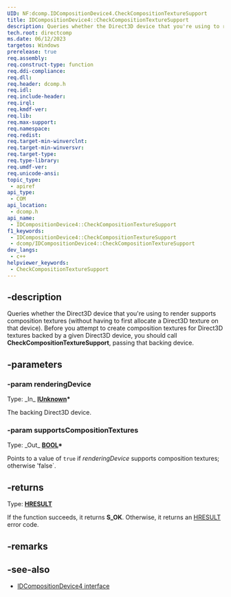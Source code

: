 ```yaml
---
UID: NF:dcomp.IDCompositionDevice4.CheckCompositionTextureSupport
title: IDCompositionDevice4::CheckCompositionTextureSupport
description: Queries whether the Direct3D device that you're using to render supports composition textures.
tech.root: directcomp
ms.date: 06/12/2023
targetos: Windows
prerelease: true
req.assembly: 
req.construct-type: function
req.ddi-compliance: 
req.dll: 
req.header: dcomp.h
req.idl: 
req.include-header: 
req.irql: 
req.kmdf-ver: 
req.lib: 
req.max-support: 
req.namespace: 
req.redist: 
req.target-min-winverclnt: 
req.target-min-winversvr: 
req.target-type: 
req.type-library: 
req.umdf-ver: 
req.unicode-ansi: 
topic_type:
 - apiref
api_type:
 - COM
api_location:
 - dcomp.h
api_name:
 - IDCompositionDevice4::CheckCompositionTextureSupport
f1_keywords:
 - IDCompositionDevice4::CheckCompositionTextureSupport
 - dcomp/IDCompositionDevice4::CheckCompositionTextureSupport
dev_langs:
 - c++
helpviewer_keywords:
 - CheckCompositionTextureSupport
---
```


## -description

Queries whether the Direct3D device that you're using to render supports composition textures (without having to first allocate a Direct3D texture on that device). Before you attempt to create composition textures for Direct3D textures backed by a given Direct3D device, you should call **CheckCompositionTextureSupport**, passing that backing device.

## -parameters

### -param renderingDevice

Type: \_In\_ **[IUnknown](/windows/win32/api/unknwn/nn-unknwn-iunknown)\***

The backing Direct3D device.

### -param supportsCompositionTextures

Type: \_Out\_ **[BOOL](/windows/win32/winprog/windows-data-types)\***

Points to a value of `true` if *renderingDevice* supports composition textures; otherwise 'false`.

## -returns

Type: **[HRESULT](/windows/win32/winprog/windows-data-types)**

If the function succeeds, it returns **S_OK**. Otherwise, it returns an [HRESULT](/windows/win32/winprog/windows-data-types) error code.

## -remarks

## -see-also

* [IDCompositionDevice4 interface](./nn-dcomp-idcompositiondevice4.md)

